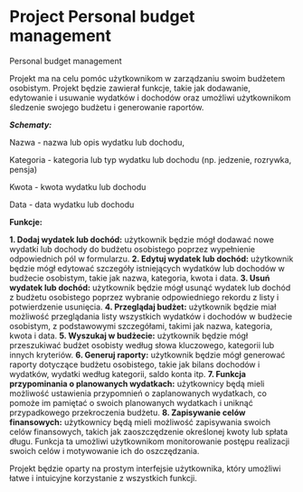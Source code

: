 # Project Personal budget management
Personal budget management

Projekt ma na celu pomóc użytkownikom w zarządzaniu swoim budżetem osobistym. Projekt będzie zawierał funkcje, takie jak dodawanie, edytowanie i usuwanie wydatków i dochodów oraz umożliwi użytkownikom śledzenie swojego budżetu i generowanie raportów.

***Schematy:***

Nazwa - nazwa lub opis wydatku lub dochodu,

Kategoria - kategoria lub typ wydatku lub dochodu (np. jedzenie, rozrywka, pensja)

Kwota - kwota wydatku lub dochodu

Data - data wydatku lub dochodu

**Funkcje:**

**1. Dodaj wydatek lub dochód:** użytkownik będzie mógł dodawać nowe wydatki lub dochody do budżetu osobistego poprzez wypełnienie odpowiednich pól w formularzu.
**2. Edytuj wydatek lub dochód:** użytkownik będzie mógł edytować szczegóły istniejących wydatków lub dochodów w budżecie osobistym, takie jak nazwa, kategoria, kwota i data.
**3. Usuń wydatek lub dochód:** użytkownik będzie mógł usunąć wydatek lub dochód z budżetu osobistego poprzez wybranie odpowiedniego rekordu z listy i potwierdzenie usunięcia.
**4. Przeglądaj budżet:** użytkownik będzie miał możliwość przeglądania listy wszystkich wydatków i dochodów w budżecie osobistym, z podstawowymi szczegółami, takimi jak nazwa, kategoria, kwota i data.
**5. Wyszukaj w budżecie:** użytkownik będzie mógł przeszukiwać budżet osobisty według słowa kluczowego, kategorii lub innych kryteriów.
**6. Generuj raporty:** użytkownik będzie mógł generować raporty dotyczące budżetu osobistego, takie jak bilans dochodów i wydatków, wydatki według kategorii, saldo konta itp.
**7. Funkcja przypominania o planowanych wydatkach:** użytkownicy będą mieli możliwość ustawienia przypomnień o zaplanowanych wydatkach, co pomoże im pamiętać o swoich planowanych wydatkach i uniknąć przypadkowego przekroczenia budżetu.
**8. Zapisywanie celów finansowych:** użytkownicy będą mieli możliwość zapisywania swoich celów finansowych, takich jak zaoszczędzenie określonej kwoty lub spłata długu. Funkcja ta umożliwi użytkownikom monitorowanie postępu realizacji swoich celów i motywowanie ich do oszczędzania.


Projekt będzie oparty na prostym interfejsie użytkownika, który umożliwi łatwe i intuicyjne korzystanie z wszystkich funkcji.

